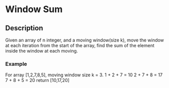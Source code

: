# Window Sum

## Description

Given an array of n integer, and a moving window(size k), move the window at each iteration from the start of the array, find the sum of the element inside the window at each moving.

### Example
For array [1,2,7,8,5], moving window size k = 3.
1 + 2 + 7 = 10
2 + 7 + 8 = 17
7 + 8 + 5 = 20
return [10,17,20]
